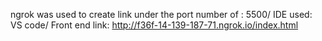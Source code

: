ngrok was used to create link under the port number of : 5500/
IDE used: VS code/
Front end link:
http://f36f-14-139-187-71.ngrok.io/index.html
